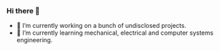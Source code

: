 ### Hi there 👋

- 🔭 I’m currently working on a bunch of undisclosed projects.
- 🌱 I’m currently learning mechanical, electrical and computer systems engineering.
